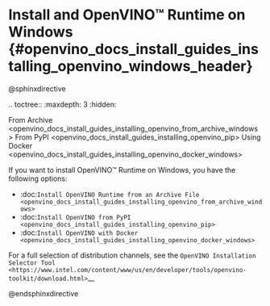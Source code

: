 # Install and OpenVINO™ Runtime on Windows {#openvino_docs_install_guides_installing_openvino_windows_header}

@sphinxdirective

.. toctree::
   :maxdepth: 3
   :hidden:

   From Archive <openvino_docs_install_guides_installing_openvino_from_archive_windows>
   From PyPI <openvino_docs_install_guides_installing_openvino_pip>
   Using Docker <openvino_docs_install_guides_installing_openvino_docker_windows>


If you want to install OpenVINO™ Runtime on Windows, you have the following options:

* :doc:`Install OpenVINO Runtime from an Archive File <openvino_docs_install_guides_installing_openvino_from_archive_windows>`
* :doc:`Install OpenVINO from PyPI <openvino_docs_install_guides_installing_openvino_pip>`
* :doc:`Install OpenVINO with Docker <openvino_docs_install_guides_installing_openvino_docker_windows>`

For a full selection of distribution channels, 
see the `OpenVINO Installation Selector Tool <https://www.intel.com/content/www/us/en/developer/tools/openvino-toolkit/download.html>`__

@endsphinxdirective
